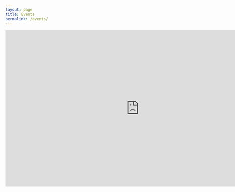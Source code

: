 ```yaml
---
layout: page
title: Events
permalink: /events/
---
```

<iframe src="https://calendar.google.com/calendar/embed?height=500&wkst=1&bgcolor=%23B39DDB&ctz=UTC&showPrint=0&showTitle=0&showDate=1&showTabs=1&showCalendars=0&showTz=1&mode=MONTH&src=YWt0aW9uLndhdGNoQGdtYWlsLmNvbQ&src=ZWwuZ3JlZWsjaG9saWRheUBncm91cC52LmNhbGVuZGFyLmdvb2dsZS5jb20&color=%23039BE5&color=%23B39DDB" style="border-width:0" width="850" height="500" frameborder="0" scrolling="no"></iframe>